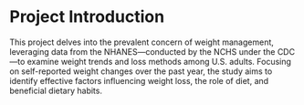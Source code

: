 # Project Introduction

This project delves into the prevalent concern of weight management, leveraging data from the NHANES—conducted by the NCHS under the CDC—to examine weight trends and loss methods among U.S. adults. Focusing on self-reported weight changes over the past year, the study aims to identify effective factors influencing weight loss, the role of diet, and beneficial dietary habits. 


